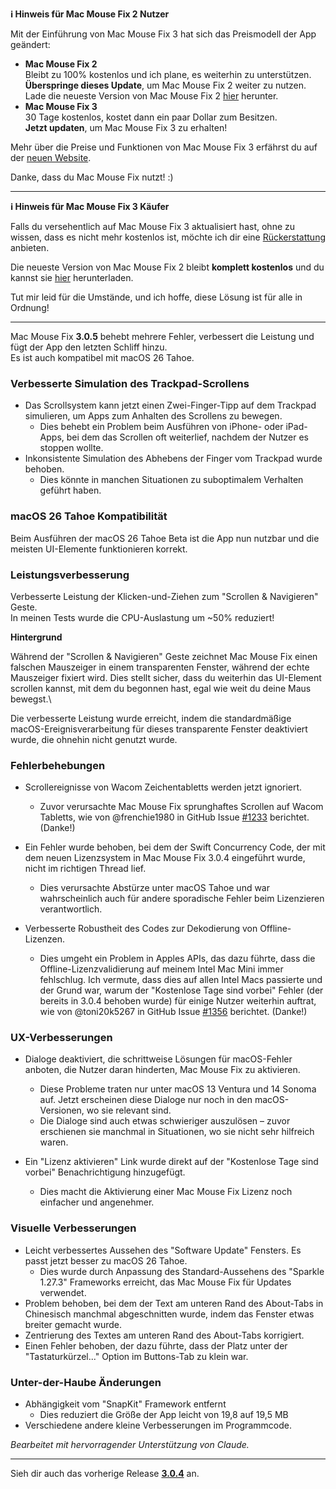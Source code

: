 **ℹ️ Hinweis für Mac Mouse Fix 2 Nutzer**

Mit der Einführung von Mac Mouse Fix 3 hat sich das Preismodell der App geändert:

- **Mac Mouse Fix 2**\
Bleibt zu 100% kostenlos und ich plane, es weiterhin zu unterstützen.\
**Überspringe dieses Update**, um Mac Mouse Fix 2 weiter zu nutzen. Lade die neueste Version von Mac Mouse Fix 2 [hier](https://redirect.macmousefix.com/?target=mmf2-latest) herunter.
- **Mac Mouse Fix 3**\
30 Tage kostenlos, kostet dann ein paar Dollar zum Besitzen.\
**Jetzt updaten**, um Mac Mouse Fix 3 zu erhalten!

Mehr über die Preise und Funktionen von Mac Mouse Fix 3 erfährst du auf der [neuen Website](https://macmousefix.com/).

Danke, dass du Mac Mouse Fix nutzt! :)

---

**ℹ️ Hinweis für Mac Mouse Fix 3 Käufer**

Falls du versehentlich auf Mac Mouse Fix 3 aktualisiert hast, ohne zu wissen, dass es nicht mehr kostenlos ist, möchte ich dir eine [Rückerstattung](https://redirect.macmousefix.com/?target=mmf-apply-for-refund) anbieten.

Die neueste Version von Mac Mouse Fix 2 bleibt **komplett kostenlos** und du kannst sie [hier](https://redirect.macmousefix.com/?target=mmf2-latest) herunterladen.

Tut mir leid für die Umstände, und ich hoffe, diese Lösung ist für alle in Ordnung!

---

Mac Mouse Fix **3.0.5** behebt mehrere Fehler, verbessert die Leistung und fügt der App den letzten Schliff hinzu.\
Es ist auch kompatibel mit macOS 26 Tahoe.

### Verbesserte Simulation des Trackpad-Scrollens

- Das Scrollsystem kann jetzt einen Zwei-Finger-Tipp auf dem Trackpad simulieren, um Apps zum Anhalten des Scrollens zu bewegen.
    - Dies behebt ein Problem beim Ausführen von iPhone- oder iPad-Apps, bei dem das Scrollen oft weiterlief, nachdem der Nutzer es stoppen wollte.
- Inkonsistente Simulation des Abhebens der Finger vom Trackpad wurde behoben.
    - Dies könnte in manchen Situationen zu suboptimalem Verhalten geführt haben.

### macOS 26 Tahoe Kompatibilität

Beim Ausführen der macOS 26 Tahoe Beta ist die App nun nutzbar und die meisten UI-Elemente funktionieren korrekt.

### Leistungsverbesserung

Verbesserte Leistung der Klicken-und-Ziehen zum "Scrollen & Navigieren" Geste.\
In meinen Tests wurde die CPU-Auslastung um ~50% reduziert!

**Hintergrund**

Während der "Scrollen & Navigieren" Geste zeichnet Mac Mouse Fix einen falschen Mauszeiger in einem transparenten Fenster, während der echte Mauszeiger fixiert wird. Dies stellt sicher, dass du weiterhin das UI-Element scrollen kannst, mit dem du begonnen hast, egal wie weit du deine Maus bewegst.\

Die verbesserte Leistung wurde erreicht, indem die standardmäßige macOS-Ereignisverarbeitung für dieses transparente Fenster deaktiviert wurde, die ohnehin nicht genutzt wurde.

### Fehlerbehebungen

- Scrollereignisse von Wacom Zeichentabletts werden jetzt ignoriert.
    - Zuvor verursachte Mac Mouse Fix sprunghaftes Scrollen auf Wacom Tabletts, wie von @frenchie1980 in GitHub Issue [#1233](https://github.com/noah-nuebling/mac-mouse-fix/issues/1233) berichtet. (Danke!)
    
- Ein Fehler wurde behoben, bei dem der Swift Concurrency Code, der mit dem neuen Lizenzsystem in Mac Mouse Fix 3.0.4 eingeführt wurde, nicht im richtigen Thread lief.
    - Dies verursachte Abstürze unter macOS Tahoe und war wahrscheinlich auch für andere sporadische Fehler beim Lizenzieren verantwortlich.
- Verbesserte Robustheit des Codes zur Dekodierung von Offline-Lizenzen.
    - Dies umgeht ein Problem in Apples APIs, das dazu führte, dass die Offline-Lizenzvalidierung auf meinem Intel Mac Mini immer fehlschlug. Ich vermute, dass dies auf allen Intel Macs passierte und der Grund war, warum der "Kostenlose Tage sind vorbei" Fehler (der bereits in 3.0.4 behoben wurde) für einige Nutzer weiterhin auftrat, wie von @toni20k5267 in GitHub Issue [#1356](https://github.com/noah-nuebling/mac-mouse-fix/issues/1356) berichtet. (Danke!)

### UX-Verbesserungen

- Dialoge deaktiviert, die schrittweise Lösungen für macOS-Fehler anboten, die Nutzer daran hinderten, Mac Mouse Fix zu aktivieren.
    - Diese Probleme traten nur unter macOS 13 Ventura und 14 Sonoma auf. Jetzt erscheinen diese Dialoge nur noch in den macOS-Versionen, wo sie relevant sind.
    - Die Dialoge sind auch etwas schwieriger auszulösen – zuvor erschienen sie manchmal in Situationen, wo sie nicht sehr hilfreich waren.
    
- Ein "Lizenz aktivieren" Link wurde direkt auf der "Kostenlose Tage sind vorbei" Benachrichtigung hinzugefügt.
    - Dies macht die Aktivierung einer Mac Mouse Fix Lizenz noch einfacher und angenehmer.

### Visuelle Verbesserungen

- Leicht verbessertes Aussehen des "Software Update" Fensters. Es passt jetzt besser zu macOS 26 Tahoe.
    - Dies wurde durch Anpassung des Standard-Aussehens des "Sparkle 1.27.3" Frameworks erreicht, das Mac Mouse Fix für Updates verwendet.
- Problem behoben, bei dem der Text am unteren Rand des About-Tabs in Chinesisch manchmal abgeschnitten wurde, indem das Fenster etwas breiter gemacht wurde.
- Zentrierung des Textes am unteren Rand des About-Tabs korrigiert.
- Einen Fehler behoben, der dazu führte, dass der Platz unter der "Tastaturkürzel..." Option im Buttons-Tab zu klein war.

### Unter-der-Haube Änderungen

- Abhängigkeit vom "SnapKit" Framework entfernt
    - Dies reduziert die Größe der App leicht von 19,8 auf 19,5 MB
- Verschiedene andere kleine Verbesserungen im Programmcode.

*Bearbeitet mit hervorragender Unterstützung von Claude.*

---

Sieh dir auch das vorherige Release [**3.0.4**](https://github.com/noah-nuebling/mac-mouse-fix/releases/tag/3.0.4) an.